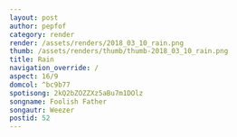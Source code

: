 ```yaml
---
layout: post
author: pepfof
category: render
render: /assets/renders/2018_03_10_rain.png
thumb: /assets/renders/thumb/thumb-2018_03_10_rain.png
title: Rain
navigation_override: /
aspect: 16/9
domcol: ^bc9b77
spotisong: 2kQ2bZOZZXz5aBu7m1DOlz
songname: Foolish Father
songautr: Weezer
postid: 52
---
```


<!--USER BEGIN 1-->

<!--USER END 1-->

<!--more-->
<!--USER BEGIN 2-->

<!--USER END 2-->

